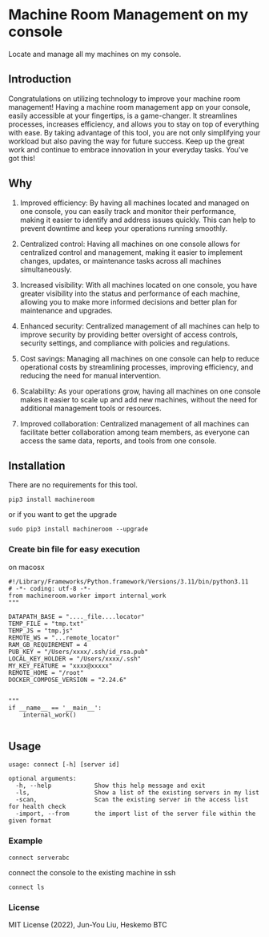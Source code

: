 # Machine Room Management on my console

Locate and manage all my machines on my console.

## Introduction

Congratulations on utilizing technology to improve your machine room management! Having a machine room management app on your console, easily accessible at your fingertips, is a game-changer. It streamlines processes, increases efficiency, and allows you to stay on top of everything with ease. By taking advantage of this tool, you are not only simplifying your workload but also paving the way for future success. Keep up the great work and continue to embrace innovation in your everyday tasks. You've got this!

## Why

1. Improved efficiency: By having all machines located and managed on one console, you can easily track and monitor their performance, making it easier to identify and address issues quickly. This can help to prevent downtime and keep your operations running smoothly.

2. Centralized control: Having all machines on one console allows for centralized control and management, making it easier to implement changes, updates, or maintenance tasks across all machines simultaneously.

3. Increased visibility: With all machines located on one console, you have greater visibility into the status and performance of each machine, allowing you to make more informed decisions and better plan for maintenance and upgrades.

4. Enhanced security: Centralized management of all machines can help to improve security by providing better oversight of access controls, security settings, and compliance with policies and regulations.

5. Cost savings: Managing all machines on one console can help to reduce operational costs by streamlining processes, improving efficiency, and reducing the need for manual intervention.

6. Scalability: As your operations grow, having all machines on one console makes it easier to scale up and add new machines, without the need for additional management tools or resources.

7. Improved collaboration: Centralized management of all machines can facilitate better collaboration among team members, as everyone can access the same data, reports, and tools from one console.


## Installation

There are no requirements for this tool.

```
pip3 install machineroom
```

or if you want to get the upgrade

```
sudo pip3 install machineroom --upgrade
```

### Create bin file for easy execution
on macosx
```
#!/Library/Frameworks/Python.framework/Versions/3.11/bin/python3.11
# -*- coding: utf-8 -*-
from machineroom.worker import internal_work
"""

DATAPATH_BASE = "...._file....locator"
TEMP_FILE = "tmp.txt"
TEMP_JS = "tmp.js"
REMOTE_WS = "...remote_locator"
RAM_GB_REQUIREMENT = 4
PUB_KEY = "/Users/xxxx/.ssh/id_rsa.pub"
LOCAL_KEY_HOLDER = "/Users/xxxx/.ssh"
MY_KEY_FEATURE = "xxxx@xxxxx"
REMOTE_HOME = "/root"
DOCKER_COMPOSE_VERSION = "2.24.6"


"""
if __name__ == '__main__':
    internal_work()


```

## Usage

```
usage: connect [-h] [server id]

optional arguments:
  -h, --help            Show this help message and exit
  -ls,                  Show a list of the existing servers in my list
  -scan,                Scan the existing server in the access list for health check
  -import, --from       the import list of the server file within the given format
```

### Example

```
connect serverabc
```
connect the console to the existing machine in ssh

```
connect ls
```


### License

MIT License (2022), Jun-You Liu, Heskemo BTC
